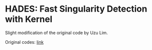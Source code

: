 # HADES: Fast Singularity Detection with Kernel

Slight modification of the original code by Uzu Lim.

Original codes: [link](https://github.com/uzulim/hades)

